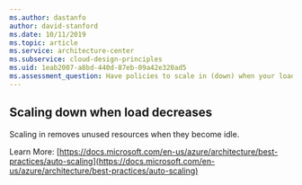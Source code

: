 ```yaml
---
ms.author: dastanfo
author: david-stanford
ms.date: 10/11/2019
ms.topic: article
ms.service: architecture-center
ms.subservice: cloud-design-principles
ms.uid: 1eab2007-a8bd-440d-87eb-09a42e320ad5
ms.assessment_question: Have policies to scale in (down) when your load decreases?
---
```

## Scaling down when load decreases

Scaling in removes unused resources when they become idle.

Learn More: [https://docs.microsoft.com/en-us/azure/architecture/best-practices/auto-scaling](https://docs.microsoft.com/en-us/azure/architecture/best-practices/auto-scaling)
